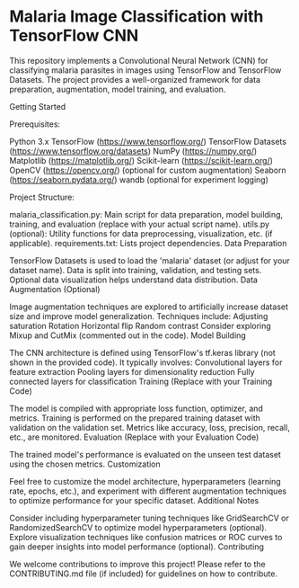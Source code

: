 # Malaria Image Classification with TensorFlow CNN

This repository implements a Convolutional Neural Network (CNN) for classifying malaria parasites in images using TensorFlow and TensorFlow Datasets. The project provides a well-organized framework for data preparation, augmentation, model training, and evaluation.

Getting Started

Prerequisites:

Python 3.x
TensorFlow (https://www.tensorflow.org/)
TensorFlow Datasets (https://www.tensorflow.org/datasets)
NumPy (https://numpy.org/)
Matplotlib (https://matplotlib.org/)
Scikit-learn (https://scikit-learn.org/)
OpenCV (https://opencv.org/) (optional for custom augmentation)
Seaborn (https://seaborn.pydata.org/)
wandb (optional for experiment logging)

Project Structure:

malaria_classification.py: Main script for data preparation, model building, training, and evaluation (replace with your actual script name).
utils.py (optional): Utility functions for data preprocessing, visualization, etc. (if applicable).
requirements.txt: Lists project dependencies.
Data Preparation

TensorFlow Datasets is used to load the 'malaria' dataset (or adjust for your dataset name).
Data is split into training, validation, and testing sets.
Optional data visualization helps understand data distribution.
Data Augmentation (Optional)

Image augmentation techniques are explored to artificially increase dataset size and improve model generalization. Techniques include:
Adjusting saturation
Rotation
Horizontal flip
Random contrast
Consider exploring Mixup and CutMix (commented out in the code).
Model Building

The CNN architecture is defined using TensorFlow's tf.keras library (not shown in the provided code). It typically involves:
Convolutional layers for feature extraction
Pooling layers for dimensionality reduction
Fully connected layers for classification
Training (Replace with your Training Code)

The model is compiled with appropriate loss function, optimizer, and metrics.
Training is performed on the prepared training dataset with validation on the validation set.
Metrics like accuracy, loss, precision, recall, etc., are monitored.
Evaluation (Replace with your Evaluation Code)

The trained model's performance is evaluated on the unseen test dataset using the chosen metrics.
Customization

Feel free to customize the model architecture, hyperparameters (learning rate, epochs, etc.), and experiment with different augmentation techniques to optimize performance for your specific dataset.
Additional Notes

Consider including hyperparameter tuning techniques like GridSearchCV or RandomizedSearchCV to optimize model hyperparameters (optional).
Explore visualization techniques like confusion matrices or ROC curves to gain deeper insights into model performance (optional).
Contributing

We welcome contributions to improve this project! Please refer to the CONTRIBUTING.md file (if included) for guidelines on how to contribute.
